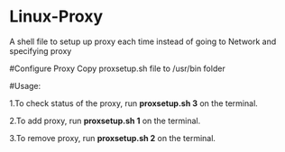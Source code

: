 # Linux-Proxy
A shell file to setup up proxy each time instead of going to Network and specifying proxy 

#Configure Proxy
 	Copy proxsetup.sh file to /usr/bin folder

#Usage:
>
  1.To check status of the proxy, run **proxsetup.sh 3** on the terminal.
>
  2.To add proxy, run **proxsetup.sh 1** on the terminal.
>
  3.To remove proxy, run **proxsetup.sh 2** on the terminal. 
